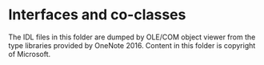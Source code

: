 # Interfaces and co-classes

The IDL files in this folder are dumped by OLE/COM object viewer from the type libraries provided by OneNote 2016. Content in this folder is copyright of Microsoft.
